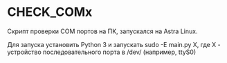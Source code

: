 # CHECK_COMx
Скрипт проверки COM портов на ПК, запускался на Astra Linux.

Для запуска установить Python 3 и запускать sudo -E main.py X, где X - устройство последовательного порта в /dev/ (например, ttyS0)  

